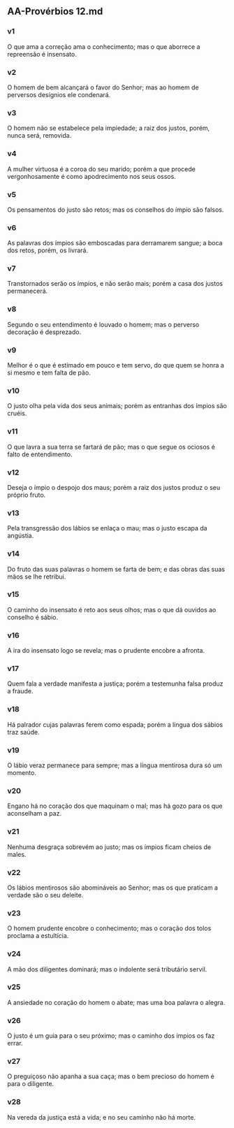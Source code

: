 ## AA-Provérbios 12.md
### v1
 O que ama a correção ama o conhecimento; mas o que aborrece a repreensão é insensato.
### v2
 O homem de bem alcançará o favor do Senhor; mas ao homem de perversos desígnios ele condenará.
### v3
 O homem não se estabelece pela impiedade; a raiz dos justos, porém, nunca será, removida.
### v4
 A mulher virtuosa é a coroa do seu marido; porém a que procede vergonhosamente é como apodrecimento nos seus ossos.
### v5
 Os pensamentos do justo são retos; mas os conselhos do ímpio são falsos.
### v6
 As palavras dos ímpios são emboscadas para derramarem sangue; a boca dos retos, porém, os livrará.
### v7
 Transtornados serão os ímpios, e não serão mais; porém a casa dos justos permanecerá.
### v8
 Segundo o seu entendimento é louvado o homem; mas o perverso decoração é desprezado.
### v9
 Melhor é o que é estimado em pouco e tem servo, do que quem se honra a si mesmo e tem falta de pão.
### v10
 O justo olha pela vida dos seus animais; porém as entranhas dos ímpios são cruéis.
### v11
 O que lavra a sua terra se fartará de pão; mas o que segue os ociosos é falto de entendimento.
### v12
 Deseja o ímpio o despojo dos maus; porém a raiz dos justos produz o seu próprio fruto.
### v13
 Pela transgressão dos lábios se enlaça o mau; mas o justo escapa da angústia.
### v14
 Do fruto das suas palavras o homem se farta de bem; e das obras das suas mãos se lhe retribui.
### v15
 O caminho do insensato é reto aos seus olhos; mas o que dá ouvidos ao conselho é sábio.
### v16
 A ira do insensato logo se revela; mas o prudente encobre a afronta.
### v17
 Quem fala a verdade manifesta a justiça; porém a testemunha falsa produz a fraude.
### v18
 Há palrador cujas palavras ferem como espada; porém a língua dos sábios traz saúde.
### v19
 O lábio veraz permanece para sempre; mas a língua mentirosa dura só um momento.
### v20
 Engano há no coração dos que maquinam o mal; mas há gozo para os que aconselham a paz.
### v21
 Nenhuma desgraça sobrevém ao justo; mas os ímpios ficam cheios de males.
### v22
 Os lábios mentirosos são abomináveis ao Senhor; mas os que praticam a verdade são o seu deleite.
### v23
 O homem prudente encobre o conhecimento; mas o coração dos tolos proclama a estultícia.
### v24
 A mão dos diligentes dominará; mas o indolente será tributário servil.
### v25
 A ansiedade no coração do homem o abate; mas uma boa palavra o alegra.
### v26
 O justo é um guia para o seu próximo; mas o caminho dos ímpios os faz errar.
### v27
 O preguiçoso não apanha a sua caça; mas o bem precioso do homem é para o diligente.
### v28
 Na vereda da justiça está a vida; e no seu caminho não há morte.
